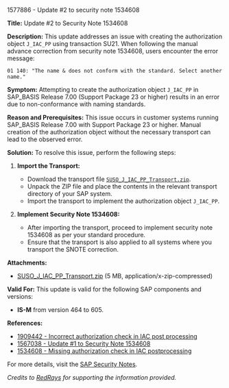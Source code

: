 1577886 - Update #2 to security note 1534608

**Title:** Update #2 to Security Note 1534608

**Description:**
This update addresses an issue with creating the authorization object `J_IAC_PP` using transaction SU21. When following the manual advance correction from security note 1534608, users encounter the error message:

```
01 140: "The name & does not conform with the standard. Select another name."
```

**Symptom:**
Attempting to create the authorization object `J_IAC_PP` in SAP_BASIS Release 7.00 (Support Package 23 or higher) results in an error due to non-conformance with naming standards.

**Reason and Prerequisites:**
This issue occurs in customer systems running SAP_BASIS Release 7.00 with Support Package 23 or higher. Manual creation of the authorization object without the necessary transport can lead to the observed error.

**Solution:**
To resolve this issue, perform the following steps:

1. **Import the Transport:**
   - Download the transport file [`SUSO_J_IAC_PP_Transport.zip`](https://me.sap.com/sap/support/sapnotes/public/services/attachment.htm?iv_key=012003146900000123802011&iv_version=0001&iv_guid=F56BFD169CF57540845F01070EBA50E1).
   - Unpack the ZIP file and place the contents in the relevant transport directory of your SAP system.
   - Import the transport to implement the authorization object `J_IAC_PP`.

2. **Implement Security Note 1534608:**
   - After importing the transport, proceed to implement security note 1534608 as per your standard procedure.
   - Ensure that the transport is also applied to all systems where you transport the SNOTE correction.

**Attachments:**
- [SUSO_J_IAC_PP_Transport.zip](https://me.sap.com/sap/support/sapnotes/public/services/attachment.htm?iv_key=012003146900000123802011&iv_version=0001&iv_guid=F56BFD169CF57540845F01070EBA50E1) (5 MB, application/x-zip-compressed)

**Valid For:**
This update is valid for the following SAP components and versions:
- **IS-M** from version 464 to 605.

**References:**
- [1909442 - Incorrect authorization check in IAC post processing](https://me.sap.com/notes/1909442)
- [1567038 - Update #1 to Security Note 1534608](https://me.sap.com/notes/1567038)
- [1534608 - Missing authorization check in IAC postprocessing](https://me.sap.com/notes/1534608)

For more details, visit the [SAP Security Notes](https://me.sap.com/).

*Credits to [RedRays](https://redrays.io) for supporting the information provided.*